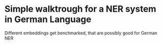 # Simple walktrough for a NER system in German Language
Different embeddings get benchmarked, that are possibly good for German NER
